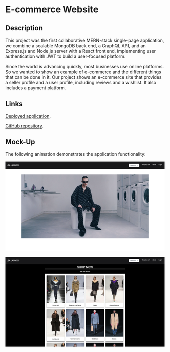 # E-commerce Website

## Description

This project was the first collaborative MERN-stack single-page application, we combine a scalable MongoDB back end, a GraphQL API, and an Express.js and Node.js server with a React front end, implementing user authentication with JWT to build a user-focused platform. 

Since the world is advancing quickly, most businesses use online platforms. 
So we wanted to show an example of e-commerce and the different things that can be done in it.
Our project shows an e-commerce site that provides a seller profile and a user profile, including reviews and a wishlist.
It also includes a payment platform.


## Links

[Deployed application](https://damp-earth-50504.herokuapp.com/).

[GitHub repository](https://github.com/andresparraarze/project-3.git).

## Mock-Up

The following animation demonstrates the application functionality:

![Demonstration of the app](./client/images/image-1.png)

![Demonstration of the app](./client/images/image-2.png)
